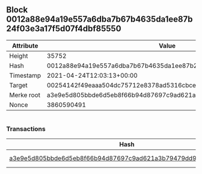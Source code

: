 ## Block 0012a88e94a19e557a6dba7b67b4635da1ee87b24f03e3a17f5d07f4dbf85550

Attribute | Value
--- | ---
Height | 35752
Hash | 0012a88e94a19e557a6dba7b67b4635da1ee87b24f03e3a17f5d07f4dbf85550
Timestamp | 2021-04-24T12:03:13+00:00
Target | 00254142f49eaaa504dc75712e8378ad5316cbcead634704b3734b6271167cc4
Merke root | a3e9e5d805bbde6d5eb8f66b94d87697c9ad621a3b79479dd9640d0f8aa096ff
Nonce | 3860590491

```

```

### Transactions

Hash | Amount
--- | ---
[a3e9e5d805bbde6d5eb8f66b94d87697c9ad621a3b79479dd9640d0f8aa096ff](a3e9e5d805bbde6d5eb8f66b94d87697c9ad621a3b79479dd9640d0f8aa096ff.md) | 10.00000000 SKEPTI 
